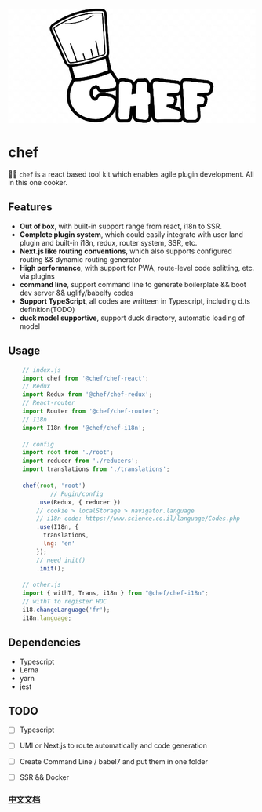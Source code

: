 ![new banner](https://raw.githubusercontent.com/wheelo/chef/master/Banner.jpg)

# chef
🚀🚀 `chef` is a react based tool kit which enables agile plugin development. All in this one cooker.

## Features
* **Out of box**, with built-in support range from react, i18n to SSR.
* **Complete plugin system**, which could easily integrate with user land plugin and built-in i18n, redux, router system, SSR, etc.
* **Next.js like routing conventions**, which also supports configured routing && dynamic routing generator
* **High performance**, with support for PWA, route-level code splitting, etc. via plugins
* **command line**, support command line to generate boilerplate && boot dev server && uglify/babelfy codes
* **Support TypeScript**, all codes are writteen in Typescript, including d.ts definition(TODO)
* **duck model supportive**, support duck directory, automatic loading of model

## Usage
```javascript
	// index.js
	import chef from '@chef/chef-react';
	// Redux
	import Redux from '@chef/chef-redux';
	// React-router
	import Router from '@chef/chef-router';
	// I18n
	import I18n from '@chef/chef-i18n';

	// config
	import root from './root';
	import reducer from './reducers';
	import translations from './translations';

	chef(root, 'root')
    		// Pugin/config
		.use(Redux, { reducer })
		// cookie > localStorage > navigator.language
		// i18n code: https://www.science.co.il/language/Codes.php		
		.use(I18n, {
		  translations,
		  lng: 'en'
		});
		// need init()
		.init();
	
	// other.js
	import { withT, Trans, i18n } from "@chef/chef-i18n";
	// withT to register HOC
	i18.changeLanguage('fr');
	i18n.language;
```

## Dependencies
- Typescript
- Lerna
- yarn
- jest

## TODO
- [ ] Typescript
- [ ] UMI or Next.js to route automatically and code generation
- [ ] Create Command Line / babel7 and put them in one folder
- [ ] SSR && Docker


### [中文文档](https://github.com/wheelo/chef/blob/master/README_ZH.md)

